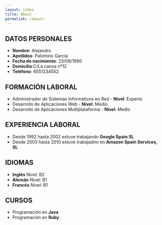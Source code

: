 ```yaml
---
layout: index
title: About
permalink: /about/
---
```


## DATOS PERSONALES

* **Nombre**: Alejandro  
* **Apellidos**: Palomino García  
* **Fecha de nacimiento**: 23/09/1990  
* **Domicilio**:C/La canoa nº12  
* **Teléfono**: 6551234552  
   
## FORMACIÓN LABORAL

* Administrador de Sistemas Informáticos en Red - **Nivel**: Experto  
* Desarrollo de Aplicaciones Web - **Nivel**: Medio  
* Desarrollo de Aplicaciones Multiplataforma - **Nivel**: Medio  



## EXPERIENCIA LABORAL

* Desde 1992 hasta 2002 estuve trabajando **Google Spain SL**
* Desde 2003 hasta 2010 estuve trabajadno en **Amazon Spain Services, SL**  



## IDIOMAS

* **Inglés** Nivel: B2  
* **Alemán** Nivel: B1  
* **Francés** Nivel: B1  



## CURSOS
 
* Programación en **Java** 
* Programación en **Ruby** 

